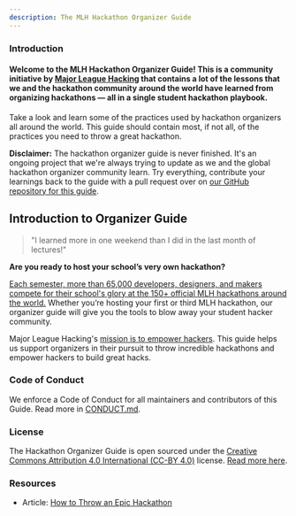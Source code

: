 ```yaml
---
description: The MLH Hackathon Organizer Guide
---
```


### Introduction

#### Welcome to the MLH Hackathon Organizer Guide! This is a community initiative by [Major League Hacking](https://mlh.io) that contains a lot of the lessons that we and the hackathon community around the world have learned from organizing hackathons — all in a single student hackathon playbook.

Take a look and learn some of the practices used by hackathon organizers all around the world. This guide should contain most, if not all, of the practices you need to throw a great hackathon.

**Disclaimer:** The hackathon organizer guide is never finished. It's an ongoing project that we're always trying to update as we and the global hackathon organizer community learn. Try everything, contribute your learnings back to the guide with a pull request over on [our GitHub repository for this guide](https://github.com/mlh/hackathon-organizer-guide).

## Introduction to Organizer Guide

> "I learned more in one weekend than I did in the last month of lectures!"

**Are you ready to host your school’s very own hackathon?**

[Each semester, more than 65,000 developers, designers, and makers compete for their school's glory at the 150+ official MLH hackathons around the world.](https://mlh.io/about) Whether you’re hosting your first or third MLH hackathon, our organizer guide will give you the tools to blow away your student hacker community.

Major League Hacking's [mission is to empower hackers](https://mlh.io/about). This guide helps us support organizers in their pursuit to throw incredible hackathons and empower hackers to build great hacks.

### Code of Conduct

We enforce a Code of Conduct for all maintainers and contributors of this Guide. Read more in [CONDUCT.md](https://github.com/yashovardhan/mlh-hackathon-organizer-guide/tree/e1f777578c8c5c905dcebc5b506c1f93f4c613b4/CONDUCT.md).

### License

The Hackathon Organizer Guide is open sourced under the [Creative Commons Attribution 4.0 International \(CC-BY 4.0\)](https://creativecommons.org/licenses/by/4.0/) license. [Read more here](https://github.com/yashovardhan/mlh-hackathon-organizer-guide/tree/e1f777578c8c5c905dcebc5b506c1f93f4c613b4/LICENSE.md).

### Resources

* Article: [How to Throw an Epic Hackathon](http://news.mlh.io/how-to-throw-an-epic-hackathon-07-07-2014)

